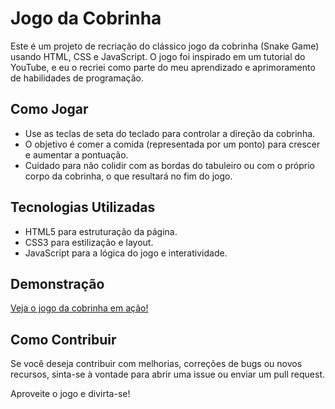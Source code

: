 # Jogo da Cobrinha

Este é um projeto de recriação do clássico jogo da cobrinha (Snake Game) usando HTML, CSS e JavaScript. O jogo foi inspirado em um tutorial do YouTube, e eu o recriei como parte do meu aprendizado e aprimoramento de habilidades de programação.

## Como Jogar

- Use as teclas de seta do teclado para controlar a direção da cobrinha.
- O objetivo é comer a comida (representada por um ponto) para crescer e aumentar a pontuação.
- Cuidado para não colidir com as bordas do tabuleiro ou com o próprio corpo da cobrinha, o que resultará no fim do jogo.

## Tecnologias Utilizadas

- HTML5 para estruturação da página.
- CSS3 para estilização e layout.
- JavaScript para a lógica do jogo e interatividade.

## Demonstração

[Veja o jogo da cobrinha em ação!](https://jogo-da-cobrinha-sage.vercel.app/)

## Como Contribuir

Se você deseja contribuir com melhorias, correções de bugs ou novos recursos, sinta-se à vontade para abrir uma issue ou enviar um pull request.


Aproveite o jogo e divirta-se!
